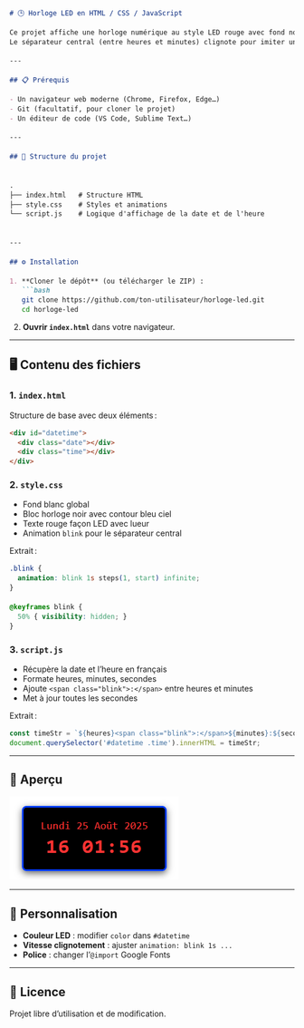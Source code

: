 
```markdown
# 🕒 Horloge LED en HTML / CSS / JavaScript

Ce projet affiche une horloge numérique au style LED rouge avec fond noir, contour bleu ciel et date en français.  
Le séparateur central (entre heures et minutes) clignote pour imiter une vraie horloge murale.

---

## 📋 Prérequis

- Un navigateur web moderne (Chrome, Firefox, Edge…)
- Git (facultatif, pour cloner le projet)
- Un éditeur de code (VS Code, Sublime Text…)

---

## 📂 Structure du projet


.
├── index.html   # Structure HTML
├── style.css    # Styles et animations
└── script.js    # Logique d'affichage de la date et de l'heure


---

## ⚙️ Installation

1. **Cloner le dépôt** (ou télécharger le ZIP) :
   ```bash
   git clone https://github.com/ton-utilisateur/horloge-led.git
   cd horloge-led
   ```

2. **Ouvrir `index.html`** dans votre navigateur.

---

## 🖥️ Contenu des fichiers

### 1. `index.html`
Structure de base avec deux éléments :
```html
<div id="datetime">
  <div class="date"></div>
  <div class="time"></div>
</div>
```

### 2. `style.css`
- Fond blanc global
- Bloc horloge noir avec contour bleu ciel
- Texte rouge façon LED avec lueur
- Animation `blink` pour le séparateur central

Extrait :
```css
.blink {
  animation: blink 1s steps(1, start) infinite;
}

@keyframes blink {
  50% { visibility: hidden; }
}
```

### 3. `script.js`
- Récupère la date et l’heure en français
- Formate heures, minutes, secondes
- Ajoute `<span class="blink">:</span>` entre heures et minutes
- Met à jour toutes les secondes

Extrait :
```javascript
const timeStr = `${heures}<span class="blink">:</span>${minutes}:${secondes}`;
document.querySelector('#datetime .time').innerHTML = timeStr;
```

---

## 📸 Aperçu

![Aperçu de l'horloge](images\Horloge_numerique.png)

---

## 🚀 Personnalisation

- **Couleur LED** : modifier `color` dans `#datetime`
- **Vitesse clignotement** : ajuster `animation: blink 1s ...`
- **Police** : changer l’`@import` Google Fonts

---

## 📄 Licence

Projet libre d’utilisation et de modification.
```
